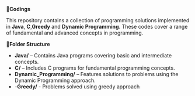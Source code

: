 **📍Codings**

This repository contains a collection of programming solutions implemented in **Java**, **C**,**Greedy** and **Dynamic Programming**. 
These codes cover a range of fundamental and advanced concepts in programming.  

**📍Folder Structure**

- **Java/** – Contains Java programs covering basic and intermediate concepts.  
- **C/** – Includes C programs for fundamental programming concepts.  
- **Dynamic_Programming/** – Features solutions to problems using the Dynamic Programming approach.
- -**Greedy/** - Problems solved using greedy approach
